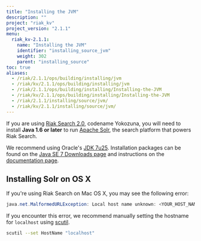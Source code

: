 ```yaml
---
title: "Installing the JVM"
description: ""
project: "riak_kv"
project_version: "2.1.1"
menu:
  riak_kv-2.1.1:
    name: "Installing the JVM"
    identifier: "installing_source_jvm"
    weight: 302
    parent: "installing_source"
toc: true
aliases:
  - /riak/2.1.1/ops/building/installing/jvm
  - /riak/kv/2.1.1/ops/building/installing/jvm
  - /riak/2.1.1/ops/building/installing/Installing-the-JVM
  - /riak/kv/2.1.1/ops/building/installing/Installing-the-JVM
  - /riak/2.1.1/installing/source/jvm/
  - /riak/kv/2.1.1/installing/source/jvm/
---
```


[usage search]: {{<baseurl>}}riak/kv/2.1.1/developing/usage/search

If you are using [Riak Search 2.0][usage search], codename Yokozuna,
you will need to install **Java 1.6 or later** to run [Apache
Solr](https://lucene.apache.org/solr/), the search platform that powers
Riak Search.

We recommend using Oracle's [JDK
7u25](http://www.oracle.com/technetwork/java/javase/7u25-relnotes-1955741.html).
Installation packages can be found on the [Java SE 7 Downloads
page](http://www.oracle.com/technetwork/java/javase/downloads/java-archive-downloads-javase7-521261.html#jdk-7u25-oth-JPR)
and instructions on the [documentation
page](http://www.oracle.com/technetwork/java/javase/documentation/index.html).

## Installing Solr on OS X

If you're using Riak Search on Mac OS X, you may see the following
error:

```java
java.net.MalformedURLException: Local host name unknown: <YOUR_HOST_NAME>
```

If you encounter this error, we recommend manually setting the hostname
for `localhost` using
[scutil](https://developer.apple.com/library/mac/documentation/Darwin/Reference/ManPages/man8/scutil.8.html).

```bash
scutil --set HostName "localhost"
```
